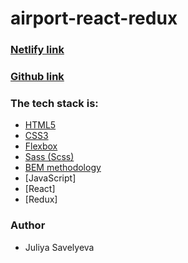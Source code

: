 # airport-react-redux

### [Netlify link](https://cocky-visvesvaraya-dff6a8.netlify.app)
### [Github link](https://github.com/JuliyaSavelyeva/airport-react-redux)

### The tech stack is:

- [HTML5](https://en.wikipedia.org/wiki/HTML5)
- [CSS3](https://en.wikipedia.org/wiki/Cascading_Style_Sheets)
- [Flexbox](https://en.wikipedia.org/wiki/CSS_Flexible_Box_Layout)
- [Sass (Scss)](https://sass-lang.com/)
- [BEM methodology](https://en.bem.info/methodology/)
- [JavaScript]
- [React]
- [Redux]

### Author

- Juliya Savelyeva

